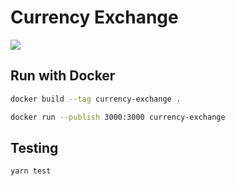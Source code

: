 # Currency Exchange

![](https://i.imgur.com/sR4hTUf.gif)

## Run with Docker

```bash
docker build --tag currency-exchange .

docker run --publish 3000:3000 currency-exchange
```

## Testing

```bash
yarn test
```
